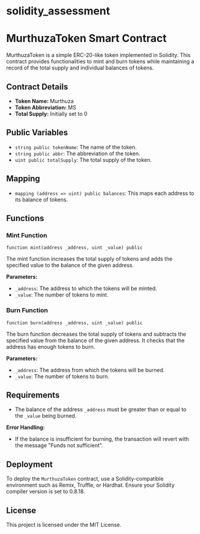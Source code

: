 # solidity_assessment

# MurthuzaToken Smart Contract

MurthuzaToken is a simple ERC-20-like token implemented in Solidity. This contract provides functionalities to mint and burn tokens while maintaining a record of the total supply and individual balances of tokens.

## Contract Details

- **Token Name:** Murthuza
- **Token Abbreviation:** MS
- **Total Supply:** Initially set to 0

## Public Variables

- `string public tokenName`: The name of the token.
- `string public abbr`: The abbreviation of the token.
- `uint public totalSupply`: The total supply of the token.

## Mapping

- `mapping (address => uint) public balances`: This maps each address to its balance of tokens.

## Functions

### Mint Function

```solidity
function mint(address _address, uint _value) public
```

The mint function increases the total supply of tokens and adds the specified value to the balance of the given address.

**Parameters:**

- `_address`: The address to which the tokens will be minted.
- `_value`: The number of tokens to mint.

### Burn Function

```solidity
function burn(address _address, uint _value) public
```

The burn function decreases the total supply of tokens and subtracts the specified value from the balance of the given address. It checks that the address has enough tokens to burn.

**Parameters:**

- `_address`: The address from which the tokens will be burned.
- `_value`: The number of tokens to burn.

## Requirements

- The balance of the address `_address` must be greater than or equal to the `_value` being burned.

**Error Handling:**

- If the balance is insufficient for burning, the transaction will revert with the message "Funds not sufficient".

## Deployment

To deploy the `MurthuzaToken` contract, use a Solidity-compatible environment such as Remix, Truffle, or Hardhat. Ensure your Solidity compiler version is set to 0.8.18.

## License

This project is licensed under the MIT License.
